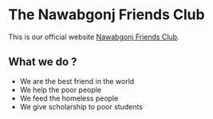 # The Nawabgonj Friends Club

This is our official website  [ Nawabgonj Friends Club](https://nawabjong-friends-club-by-shourav.netlify.app/).

## What we do ?
- We are the best friend in the world
- We help the poor people
- We feed the homeless people
- We give scholarship to poor students
